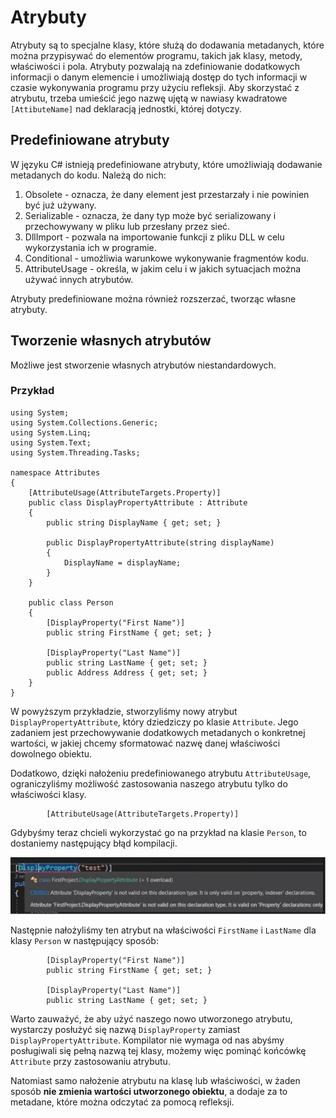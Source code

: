 # Atrybuty

Atrybuty są to specjalne klasy, które służą do dodawania metadanych, które można przypisywać do elementów programu, takich jak klasy, metody, właściwości i pola. Atrybuty pozwalają na zdefiniowanie dodatkowych informacji o danym elemencie i umożliwiają dostęp do tych informacji w czasie wykonywania programu przy użyciu refleksji. Aby skorzystać z atrybutu, trzeba umieścić jego nazwę ujętą w nawiasy kwadratowe `[AttibuteName]` nad deklaracją jednostki, której dotyczy.

## Predefiniowane atrybuty 

W języku C# istnieją predefiniowane atrybuty, które umożliwiają dodawanie metadanych do kodu. Należą do nich:

1. Obsolete - oznacza, że dany element jest przestarzały i nie powinien być już używany.
2. Serializable - oznacza, że dany typ może być serializowany i przechowywany w pliku lub przesłany przez sieć.
3. DllImport - pozwala na importowanie funkcji z pliku DLL w celu wykorzystania ich w programie.
4. Conditional - umożliwia warunkowe wykonywanie fragmentów kodu.
5. AttributeUsage - określa, w jakim celu i w jakich sytuacjach można używać innych atrybutów. 

Atrybuty predefiniowane można również rozszerzać, tworząc własne atrybuty.

## Tworzenie własnych atrybutów 

Możliwe jest stworzenie własnych atrybutów niestandardowych.

### Przykład

```
using System;
using System.Collections.Generic;
using System.Linq;
using System.Text;
using System.Threading.Tasks;

namespace Attributes
{
    [AttributeUsage(AttributeTargets.Property)]
    public class DisplayPropertyAttribute : Attribute
    {
        public string DisplayName { get; set; }

        public DisplayPropertyAttribute(string displayName)
        {
            DisplayName = displayName;
        }
    }

    public class Person
    {
        [DisplayProperty("First Name")]
        public string FirstName { get; set; }

        [DisplayProperty("Last Name")]
        public string LastName { get; set; }
        public Address Address { get; set; }
    }
}
```

W powyższym przykładzie, stworzyliśmy nowy atrybut `DisplayPropertyAttribute`, który dziedziczy po klasie `Attribute`. Jego zadaniem jest przechowywanie dodatkowych metadanych o konkretnej wartości, w jakiej chcemy sformatować nazwę danej właściwości dowolnego obiektu. 

Dodatkowo, dzięki nałożeniu predefiniowanego atrybutu `AttributeUsage`, ograniczyliśmy możliwość zastosowania naszego atrybutu tylko do właściwości klasy.

```
        [AttributeUsage(AttributeTargets.Property)]
```

Gdybyśmy teraz chcieli wykorzystać go na przykład na klasie `Person`, to dostaniemy następujący błąd kompilacji.

![AttributeUsage error](AttributeUsage.jpg) 


Następnie nałożyliśmy ten atrybut na właściwości `FirstName` i `LastName` dla klasy `Person` w następujący sposób:

```
        [DisplayProperty("First Name")]
        public string FirstName { get; set; }

        [DisplayProperty("Last Name")]
        public string LastName { get; set; }
```

Warto zauważyć, że aby użyć naszego nowo utworzonego atrybutu, wystarczy posłużyć się nazwą `DisplayProperty` zamiast `DisplayPropertyAttribute`. Kompilator nie wymaga od nas abyśmy posługiwali się pełną nazwą tej klasy, możemy więc pominąć końcówkę `Attribute` przy zastosowaniu atrybutu.

Natomiast samo nałożenie atrybutu na klasę lub właściwości, w żaden sposób **nie zmienia wartości utworzonego obiektu**, a dodaje za to metadane, które można odczytać za pomocą refleksji.